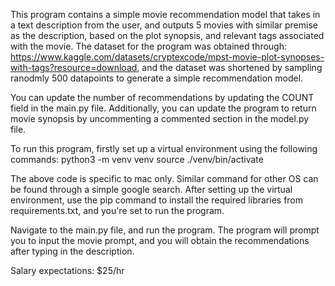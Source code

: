 This program contains a simple movie recommendation model that takes in a text description
from the user, and outputs 5 movies with similar premise as the description, based on the
plot synopsis, and relevant tags associated with the movie. The dataset for the program
was obtained through: https://www.kaggle.com/datasets/cryptexcode/mpst-movie-plot-synopses-with-tags?resource=download,
and the dataset was shortened by sampling ranodmly 500 datapoints to generate a simple recommendation
model.

You can update the number of recommendations by updating the COUNT field in the main.py
file. Additionally, you can update the program to return movie synopsis by uncommenting
a commented section in the model.py file.

To run this program, firstly set up a virtual environment using the following commands:
      python3 -m venv venv
      source ./venv/bin/activate

The above code is specific to mac only. Similar command for other OS can be found
through a simple google search. After setting up the virtual environment, use the pip
command to install the required libraries from requirements.txt, and you're set to
run the program.

Navigate to the main.py file, and run the program. The program will prompt you to 
input the movie prompt, and you will obtain the recommendations after typing in the description.

Salary expectations: $25/hr